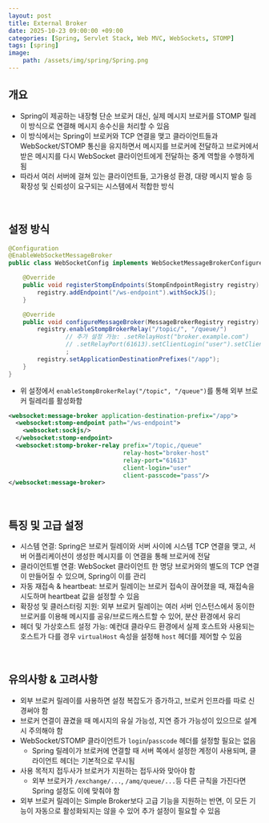 ```yaml
---
layout: post
title: External Broker
date: 2025-10-23 09:00:00 +09:00
categories: [Spring, Servlet Stack, Web MVC, WebSockets, STOMP]
tags: [spring]
image:
    path: /assets/img/spring/Spring.png
---
```


## 개요

- Spring이 제공하는 내장형 단순 브로커 대신, 실제 메시지 브로커를 STOMP 릴레이 방식으로 연결해 메시지 송수신을 처리할 수 있음
- 이 방식에서는 Spring이 브로커와 TCP 연결을 맺고 클라이언트들과 WebSocket/STOMP 통신을 유지하면서 메시지를 브로커에 전달하고 브로커에서 받은 메시지를 다시 WebSocket 클라이언트에게 전달하는 중계 역할을 수행하게 됨
- 따라서 여러 서버에 걸쳐 있는 클라이언트들, 고가용성 환경, 대량 메시지 발송 등 확장성 및 신뢰성이 요구되는 시스템에서 적합한 방식

<br>

## 설정 방식

```java
@Configuration
@EnableWebSocketMessageBroker
public class WebSocketConfig implements WebSocketMessageBrokerConfigurer {

    @Override
    public void registerStompEndpoints(StompEndpointRegistry registry) {
        registry.addEndpoint("/ws-endpoint").withSockJS();
    }

    @Override
    public void configureMessageBroker(MessageBrokerRegistry registry) {
        registry.enableStompBrokerRelay("/topic/", "/queue/")
                // 추가 설정 가능: .setRelayHost("broker.example.com")
                // .setRelayPort(61613).setClientLogin("user").setClientPasscode("pass");
                ;
        registry.setApplicationDestinationPrefixes("/app");
    }
}
```

- 위 설정에서 `enableStompBrokerRelay("/topic", "/queue")`를 통해 외부 브로커 릴레리를 활성화함

```xml
<websocket:message-broker application-destination-prefix="/app">
  <websocket:stomp-endpoint path="/ws-endpoint">
    <websocket:sockjs/>
  </websocket:stomp-endpoint>
  <websocket:stomp-broker-relay prefix="/topic,/queue"
                                relay-host="broker-host"
                                relay-port="61613"
                                client-login="user"
                                client-passcode="pass"/>
</websocket:message-broker>
```


<br>

## 특징 및 고급 설정

- 시스템 연결: Spring은 브로커 릴레이와 서버 사이에 시스템 TCP 연결을 맺고, 서버 어플리케이션이 생성한 메시지를 이 연결을 통해 브로커에 전달
- 클라이언트별 연결: WebSocket 클라이언트 한 명당 브로커와의 별도의 TCP 연결이 만들어질 수 있으며, Spring이 이를 관리
- 자동 재접속 & heartbeat: 브로커 릴레이는 브로커 접속이 끊어졌을 때, 재접속을 시도하며 heartbeat 값을 설정할 수 있음
- 확장성 및 클러스터링 지원: 외부 브로커 릴레이는 여러 서버 인스턴스에서 동이한 브로커를 이용해 메시지를 공유/브로드캐스트할 수 있어, 분산 환경에서 유리
- 헤더 및 가상호스트 설정 가능: 예컨대 클라우드 환경에서 실제 호스트와 사용되는 호스트가 다를 경우 `virtualHost` 속성을 설정해 `host` 헤더를 제어할 수 있음

<br>

## 유의사항 & 고려사항

- 외부 브로커 릴레이를 사용하면 설정 복잡도가 증가하고, 브로커 인프라를 따로 신경써야 함
- 브로커 연결이 끊겼을 때 메시지의 유실 가능성, 지연 증가 가능성이 있으므로 설계 시 주의해야 함
- WebSocket/STOMP 클라이언트가 `login`/`passcode` 헤더를 설정할 필요는 없음
  - Spring 릴레이가 브로커에 연결할 때 서버 쪽에서 설정한 계정이 사용되며, 클라이언트 헤더는 기본적으로 무시됨
- 사용 목적지 접두사가 브로커가 지원하는 접두사와 맞아야 함
  - 외부 브로커가 `/exchange/...`, `/amq/queue/...`등 다른 규칙을 가진다면 Spring 설정도 이에 맞춰야 함
- 외부 브로커 릴레이는 Simple Broker보다 고급 기능을 지원하는 반면, 이 모든 기능이 자동으로 활성화되지는 않을 수 있어 추가 설정이 필요할 수 있음
